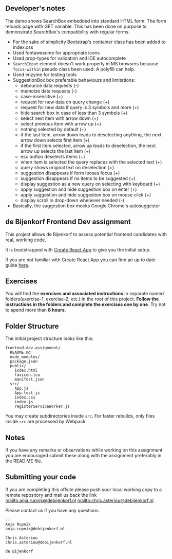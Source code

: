 ## Developer's notes

The demo shows SearchBox embedded into standard HTML form.
The form reloads page with GET variable. This has been done on purpose
to demonstrate SearchBox's compatibility with regular forms.

* For the sake of simplicity Bootstrap's container class has been added to index.css
* Used fontawesome for appropriate icons
* Used prop-types for validation and IDE autocomplete
* `SearchInput` element doesn't work properly in MS browsers because `focus-within` pseudo class been used. A polyfill can help.
* Used enzyme for testing tools
* SuggestionBox box preferable behaviours and limitations:
    - debounce data requests (-)
    - memoize data requests (-)
    - case-insensitive (+)
    - request for new data on query change (+)
    - request for new data if query is 3 symbols and more (+)
    - hide search box in case of less than 3 symbols (+)
    - select next item with arrow down (+)
    - select previous item with arrow up (+)
    - nothing selected by default (+)
    - if the last item, arrow down leads to deselecting anything, the next arrow down selects first item (+)
    - if the first item selected, arrow up leads to deselection, the next arrow up selects the last item (+)
    - esc button deselects items (+)
    - when item is selected the query replaces with the selected text (+)
    - query shows original text on deselection (+)
    - suggestion disappears if form looses focus (+)
    - suggestion disappears if no items to be suggested (+)
    - display suggestion as a new query on selecting with keyboard (+)
    - apply suggestion and hide suggestion box on enter (+)
    - apply suggestion and hide suggestion box on mouse click (+)
    - display scroll in drop-down whenever needed (-)
* Basically, the suggestion box mocks Google Chrome's autosuggestor

## de Bijenkorf Frontend Dev assignment

This project allows de Bijenkorf to assess potential frontend candidates with real, working code.

It is bootstrapped with [Create React App](https://github.com/facebookincubator/create-react-app) to give you the initial setup.

If you are not familiar with Create React App you can find an up to date guide [here](https://github.com/facebookincubator/create-react-app/blob/master/packages/react-scripts/template/README.md).

## Exercises

You will find the **exercises and associated instructions** in separate named folders(exercise-1, exercise-2, etc.) in the root of this project. **Follow the instructions in the folders and complete the exercises one by one**. Try not to spend more than **8 hours**. 


## Folder Structure

The initial project structure looks like this:

```
frontend-dev-assignment/
  README.md
  node_modules/
  package.json
  public/
    index.html
    favicon.ico
    manifest.json
  src/
    App.js
    App.test.js
    index.css
    index.js
    registerServiceWorker.js
```

You may create subdirectories inside `src`. For faster rebuilds, only files inside `src` are processed by Webpack.<br>

## Notes
If you have any remarks or observations while working on this assignment you are encouraged submit these along with the assignment preferably in the READ.ME file.

## Submitting your code
If you are completing this offsite please push your local working copy to a remote repository and mail us back the link <mailto:anja.rupnik@debijenkorf.nl> <mailto:chris.asteriou@debijenkorf.nl>

Please contact us if you have any questions.
```
--
Anja Rupnik
anja.rupnik@debijenkorf.nl

Chris Asteriou
chris.asteriou@debijenkorf.nl

de Bijenkorf
```
